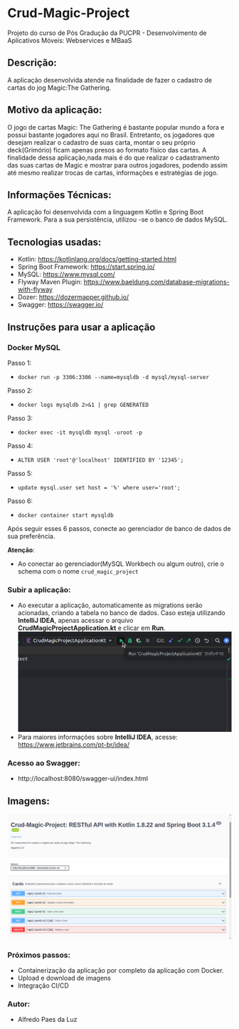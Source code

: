 # Crud-Magic-Project
Projeto do curso de Pós Gradução da PUCPR - Desenvolvimento de Aplicativos Móveis: Webservices e MBaaS

## Descrição:
A aplicação desenvolvida atende na finalidade de fazer o cadastro de cartas do jog Magic:The Gathering.

## Motivo da aplicação:
O jogo de cartas Magic: The Gathering é bastante popular mundo a fora e possui bastante jogadores aqui no Brasil. Entretanto, os jogadores que desejam realizar o cadastro de suas carta, 
montar o seu próprio deck(Grimório) ficam apenas presos ao formato físico das cartas. A finalidade dessa aplicação,nada mais é do que realizar o cadastramento das suas cartas de Magic e 
mostrar para outros jogadores, podendo assim até mesmo realizar trocas de cartas, informações e estratégias de jogo.

## Informações Técnicas:
A aplicação foi desenvolvida com a linguagem Kotlin e Spring Boot Framework. Para a sua persistência, utilizou -se o banco de dados MySQL.

## Tecnologias usadas:
- Kotlin: https://kotlinlang.org/docs/getting-started.html
- Spring Boot Framework: https://start.spring.io/
- MySQL: https://www.mysql.com/
- Flyway Maven Plugin: https://www.baeldung.com/database-migrations-with-flyway
- Dozer: https://dozermapper.github.io/
- Swagger: https://swagger.io/

## Instruções para usar a aplicação
### Docker MySQL
Passo 1:
- `docker run -p 3306:3306 --name=mysqldb -d mysql/mysql-server`

Passo 2:

- `docker logs mysqldb 2>&1 | grep GENERATED`

Passo 3:
- `docker exec -it mysqldb mysql -uroot -p`

Passo 4:
- `ALTER USER 'root'@'localhost' IDENTIFIED BY '12345';`

Passo 5:
- `update mysql.user set host = '%' where user='root';`

Passo 6:
- `docker container start mysqldb`


Após seguir esses 6 passos, conecte ao gerenciador de banco de dados de sua preferência.

**Atenção**:
- Ao conectar ao gerenciador(MySQL Workbech ou algum outro), crie o schema com o nome `crud_magic_project` 

### Subir a aplicação:
- Ao executar a aplicação, automaticamente as migrations serão acionadas, criando a tabela no banco de dados. Caso esteja utilizando
  **IntelliJ IDEA**, apenas acessar o arquivo **CrudMagicProjectApplication.kt** e clicar em **Run**.
  ![Imagem 02 da aplicação](img/img02-jetbrain-run-app.png)
- Para maiores informações sobre **IntelliJ IDEA**, acesse: https://www.jetbrains.com/pt-br/idea/

### Acesso ao Swagger:
- http://localhost:8080/swagger-ui/index.html

## Imagens:
![Imagem 01 da aplicação](img/img01-swagger-screen.png)


### Próximos passos:
- Containerização da aplicação por completo da aplicação com Docker.
- Upload e download de imagens
- Integração CI/CD

### Autor:
- Alfredo Paes da Luz
